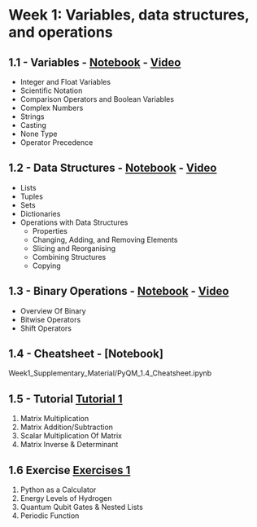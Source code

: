 # Week 1: Variables, data structures, and operations

## 1.1 - Variables - [Notebook](./notebooks/pyqm-1.1-variables.ipynb) - [Video](https://youtu.be/dU8NKvAxcnE)

- Integer and Float Variables
- Scientific Notation
- Comparison Operators and Boolean Variables
- Complex Numbers
- Strings
- Casting
- None Type
- Operator Precedence

## 1.2 - Data Structures - [Notebook](./notebooks/pyqm-1.2-data-structures.ipynb) - [Video](https://youtu.be/yCQQwTEaMvs)

- Lists
- Tuples
- Sets
- Dictionaries
- Operations with Data Structures
    - Properties
    - Changing, Adding, and Removing Elements
    - Slicing and Reorganising
    - Combining Structures
    - Copying
    
## 1.3 - Binary Operations - [Notebook](./notebooks/pyqm-1.3-binary-operations.ipynb) - [Video](https://youtu.be/dMw8E-8cQpc)

- Overview Of Binary
- Bitwise Operators
- Shift Operators

## 1.4 - Cheatsheet - [Notebook]

Week1_Supplementary_Material/PyQM_1.4_Cheatsheet.ipynb

## 1.5 - Tutorial [Tutorial 1](Week1_Exercises/PyQM_Tut.1_sol.ipynb) 
1. Matrix Multiplication
2. Matrix Addition/Subtraction
3. Scalar Multiplication Of Matrix
4. Matrix Inverse & Determinant

## 1.6 Exercise [Exercises 1](Week1_Exercises/PyQM_Ex.1_sol.ipynb) 
1. Python as a Calculator
2. Energy Levels of Hydrogen
3. Quantum Qubit Gates & Nested Lists
4. Periodic Function
